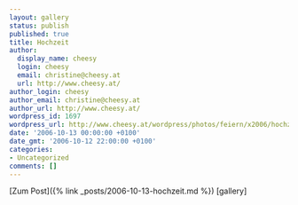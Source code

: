 ```yaml
---
layout: gallery
status: publish
published: true
title: Hochzeit
author:
  display_name: cheesy
  login: cheesy
  email: christine@cheesy.at
  url: http://www.cheesy.at/
author_login: cheesy
author_email: christine@cheesy.at
author_url: http://www.cheesy.at/
wordpress_id: 1697
wordpress_url: http://www.cheesy.at/wordpress/photos/feiern/x2006/hochzeit/
date: '2006-10-13 00:00:00 +0100'
date_gmt: '2006-10-12 22:00:00 +0100'
categories:
- Uncategorized
comments: []
---
```


[Zum Post]({% link _posts/2006-10-13-hochzeit.md %})
[gallery]<!--:-->
